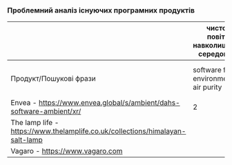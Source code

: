 ### Проблемний аналіз існуючих програмних продуктів 

|                                                                     	| чистота повітря навколишнього середовища| особиста безпека            | зацікавленість танцями          | Тип ліцензії | Примітка    |
| -----------                                                    	      | -----------                             | -----------                 | -----------                     | -----------  | ----------- |
| Продукт/Пошукові фрази                                         	      | software for environmental air purity   | air safty and health care | software for interest in dancing|              |             |
| Envea - https://www.envea.global/s/ambient/dahs-software-ambient/xr/  | 2                                       |                   		|                                 | Shareware    |             |
| The lamp life - https://www.thelamplife.co.uk/collections/himalayan-salt-lamp |                                 | 2                     |                                 | ShareWare    |             |
| Vagaro - https://www.vagaro.com 					|                                     	  |              		| 2                               | Shareware    |             |
